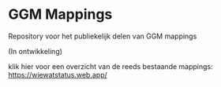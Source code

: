 # GGM Mappings
Repository voor het publiekelijk delen van GGM mappings

(In ontwikkeling)



klik hier voor een overzicht van de reeds bestaande mappings:
https://wiewatstatus.web.app/
